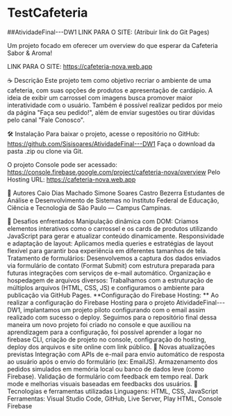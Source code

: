 # TestCafeteria

##AtividadeFinal---DW1
LINK PARA O SITE: (Atribuir link do Git Pages)

Um projeto focado em oferecer um overview do que esperar da Cafeteria Sabor & Aroma!

LINK PARA O SITE: https://cafeteria-nova.web.app

☕ Descrição
Este projeto tem como objetivo recriar o ambiente de uma cafeteria, com suas opções de produtos e apresentação de cardápio. A ideia de exibir um carrossel com imagens busca promover maior interatividade com o usuário. Também é possível realizar pedidos por meio da página "Faça seu pedido!", além de enviar sugestões ou tirar dúvidas pelo canal "Fale Conosco".

🛠️ Instalação
Para baixar o projeto, acesse o repositório no GitHub:
https://github.com/Sisisoares/AtividadeFinal---DW1
Faça o download da pasta .zip ou clone via Git.

O projeto Console pode ser acessado: https://console.firebase.google.com/project/cafeteria-nova/overview Pelo Hosting URL: https://cafeteria-nova.web.app

👥 Autores
Caio Dias Machado
Simone Soares Castro Bezerra
Estudantes de Análise e Desenvolvimento de Sistemas no Instituto Federal de Educação, Ciência e Tecnologia de São Paulo — Campus Campinas.

🚧 Desafios enfrentados
Manipulação dinâmica com DOM: Criamos elementos interativos como o carrossel e os cards de produtos utilizando JavaScript para gerar e atualizar conteúdo dinamicamente.
Responsividade e adaptação de layout: Aplicamos media queries e estratégias de layout flexível para garantir boa experiência em diferentes tamanhos de tela.
Tratamento de formulários: Desenvolvemos a captura dos dados enviados via formulário de contato (Format Submit) com estrutura preparada para futuras integrações com serviços de e-mail automático.
Organização e hospedagem de arquivos diversos: Trabalhamos com a estruturação de múltiplos arquivos (HTML, CSS, JS) e configuramos o ambiente para publicação via GitHub Pages.
**Configuração do Firebase Hosting: ** Ao realizar a configuração do Firebase Hosting para o projeto AtividadeFinal---DW1, implantamos um projeto piloto configurando com o email assim realizado com sucesso o deploy. Seguimos para o repositório final dessa maneira um novo projeto foi criado no console e que auxiliou na aprendizagem para a configuração, foi possível aprender a logar no firebase CLI, criação de projeto no console, configuração do hosting, deploy dos arquivos e site online com link público.
🔄 Novas atualizações previstas
Integração com APIs de e-mail para envio automático de resposta ao usuário após o envio do formulário (ex: EmailJS).
Armazenamento dos pedidos simulados em memória local ou banco de dados leve (como Firebase).
Validação de formulário com feedback em tempo real.
Dark mode e melhorias visuais baseadas em feedbacks dos usuários.
🧰 Tecnologias e ferramentas utilizadas
Linguagens: HTML, CSS, JavaScript
Ferramentas: Visual Studio Code, GitHub, Live Server, Play HTML, Console Firebase